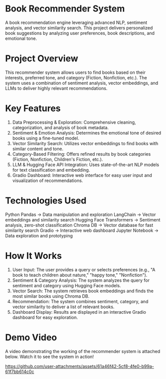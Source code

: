 # Book Recommender System
A book recommendation engine leveraging advanced NLP, sentiment analysis, and vector similarity search. This project delivers personalized book suggestions by analyzing user preferences, book descriptions, and emotional tone.

# Project Overview
This recommender system allows users to find books based on their interests, preferred tone, and category (Fiction, Nonfiction, etc.). The system uses a combination of sentiment analysis, vector embeddings, and LLMs to deliver highly relevant recommendations.

# Key Features
1. Data Preprocessing & Exploration: Comprehensive cleaning, categorization, and analysis of book metadata.
2. Sentiment & Emotion Analysis: Determines the emotional tone of desired books using a fine-tuned model.
3. Vector Similarity Search: Utilizes vector embeddings to find books with similar content and tone.
4. Category-Based Filtering: Offers refined results by book categories (Fiction, Nonfiction, Children's Fiction, etc.).
5. LLM & Hugging Face API Integration: Uses state-of-the-art NLP models for text classification and embedding.
6. Gradio Dashboard: Interactive web interface for easy user input and visualization of recommendations.

# Technologies Used
Python
Pandas -> Data manipulation and exploration
LangChain -> Vector embeddings and similarity search
Hugging Face Transformers -> Sentiment analysis, zero-shot classification
Chroma DB -> Vector database for fast similarity search
Gradio -> Interactive web dashboard
Jupyter Notebook -> Data exploration and prototyping

# How It Works
1. User Input: The user provides a query or selects preferences (e.g., "A book to teach children about nature," "happy tone," "Nonfiction").
2. Sentiment & Category Analysis: The system analyzes the query for sentiment and category using Hugging Face models.
3. Vector Search: The system retrieves book embeddings and finds the most similar books using Chroma DB.
4. Recommendation: The system combines sentiment, category, and vector similarity to deliver a list of relevant books.
5. Dashboard Display: Results are displayed in an interactive Gradio dashboard for easy exploration.

# Demo Video
A video demonstrating the working of the recommender system is attached below. Watch it to see the system in action!

https://github.com/user-attachments/assets/61a46f42-5cf8-4fe0-b99a-61f7bb614c0c



